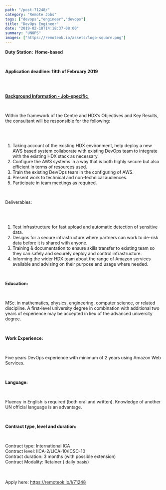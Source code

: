 ```yaml
---
path: "/post-71248/"
category: "Remote Jobs"
tags: ["devops","engineer","devops"]
title: "DevOps Engineer"
date: "2019-02-18T14:18:37-08:00"
summary: "UNOPS"
images: ["https://remoteok.io/assets/logo-square.png"]
---
```


<p><strong>Duty Station:&nbsp; Home-based&nbsp;</strong></p><br /><p><strong>Application deadline: 19th&nbsp;of February 2019&nbsp;</strong></p><br /><br /><p><strong><u>Background Information - Job-specific&nbsp;</u><br></strong></p><br /><p>Within the framework of the Centre and HDX&rsquo;s Objectives and Key Results, the consultant will be responsible for the following:</p><br /><ol><br /><li>Taking account of the existing HDX environment, help deploy a new AWS based system collaborate with existing DevOps team to integrate with the existing HDX stack as necessary.</li><li>Configure the AWS systems in a way that is both highly secure but also efficient in terms of resources used.</li><li>Train the existing Dev/Ops team in the configuring of AWS.</li><li>Present work to technical and non-technical audiences.</li><li>Participate in team meetings as required.</li></ol><br /><p>Deliverables:</p><br /><ol><br /><li>Test infrastructure for fast upload and automatic detection of sensitive data.</li><li>Designs for a secure infrastructure where partners can work to de-risk data before it is shared with anyone.</li><li>Training &amp; documentation to ensure skills transfer to existing team so they can safely and securely deploy and control infrastructure.</li><li>Informing the wider HDX team about the range of Amazon services available and advising on their purpose and usage where needed.</li></ol><br /><p><strong>Education:</strong></p><br /><p>MSc. in mathematics, physics, engineering, computer science, or related discipline. A first-level university degree in combination with additional two years of experience may be accepted in lieu of the advanced university degree.</p><br /><p><strong>Work Experience:</strong></p><br /><p>Five years DevOps experience with minimum of 2 years using Amazon Web Services.</p><br /><p><strong>Language:</strong></p><br /><p>Fluency in English is required (both oral and written). Knowledge of another UN official language is an advantage.&nbsp;</p><br /><p><strong>Contract type, level and duration:&nbsp;</strong></p><br /><p>Contract type: International ICA<br>Contract level: IICA-2/LICA-10/ICSC-10<br>Contract duration:&nbsp;3 months (with possible extension)<br>Contract Modality: Retainer ( daily basis)&nbsp;</p>

<br/>
<br/>
Apply here: <A HREF="https://remoteok.io/l/71248">https://remoteok.io/l/71248</A>
